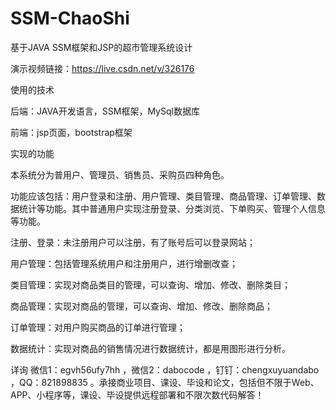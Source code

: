 # SSM-ChaoShi
基于JAVA SSM框架和JSP的超市管理系统设计

演示视频链接：https://live.csdn.net/v/326176

使用的技术

后端：JAVA开发语言，SSM框架，MySql数据库

前端：jsp页面，bootstrap框架

实现的功能

本系统分为普用户、管理员、销售员、采购员四种角色。

功能应该包括：用户登录和注册、用户管理、类目管理、商品管理、订单管理、数据统计等功能。其中普通用户实现注册登录、分类浏览、下单购买、管理个人信息等功能。

注册、登录：未注册用户可以注册，有了账号后可以登录网站；

用户管理：包括管理系统用户和注册用户，进行增删改查；

类目管理：实现对商品类目的管理，可以查询、增加、修改、删除类目；

商品管理：实现对商品的管理，可以查询、增加、修改、删除商品；

订单管理：对用户购买商品的订单进行管理；

数据统计：实现对商品的销售情况进行数据统计，都是用图形进行分析。

详询 微信1：egvh56ufy7hh ，微信2：dabocode ，钉钉：chengxuyuandabo ，QQ：821898835 。承接商业项目、课设、毕设和论文，包括但不限于Web、APP、小程序等，课设、毕设提供远程部署和不限次数代码解答！
